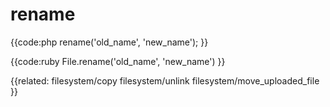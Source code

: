 # rename

{{code:php
    rename('old_name', 'new_name');
}}

{{code:ruby
    File.rename('old_name', 'new_name')
}}


{{related:
    filesystem/copy 
    filesystem/unlink
    filesystem/move_uploaded_file
}}
